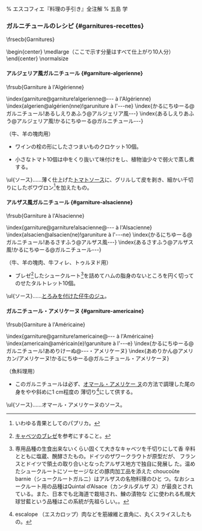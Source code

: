 % エスコフィエ『料理の手引き』全注解
% 五島 学


### ガルニチュールのレシピ {#garnitures-recettes}

\frsecb{Garnitures}

\begin{center}
\medlarge（ここで示す分量はすべて仕上がり10人分）
\end{center}
\normalsize

#### アルジェリア風ガルニチュール {#garniture-algerienne}
\frsub{Garniture à l'Algérienne}

\index{garniture@garniture!algerienne@--- à l'Algérienne}
\index{algerien@algérien(nne)!garuniture à l'---ne}
\index{かるにちゆーる@ガルニチュール!あるしえりあふう@アルジェリア風---}
\index{あるしえりあふう@アルジェリア風!かるにちゆーる@ガルニチュール---}

（牛、羊の塊肉用）

* ワインの栓の形にしたさつまいものクロケット10個。

* 小さなトマト10個は中をくり抜いて味付けをし、植物油少々で弱火で蒸し煮する。

\ul{ソース}……薄く仕上げた[トマトソース](#sauce-tomate)に、グリルして皮を剥き、細かい千切りにしたポワヴロン[^1]を加えたもの。

[^1]: いわゆる青果としてのパプリカ。


#### アルザス風ガルニチュール {#garniture-alsacienne}
\frsub{Garniture à l'Alsacienne}

\index{garniture@garniture!alsacienne@--- à l'Alsacienne}
\index{alsacien@alsacien(ne)!garuniture à l'---ne}
\index{かるにちゆーる@ガルニチュール!あるさすふう@アルザス風---}
\index{あるさすふう@アルザス風!かるにちゆーる@ガルニチュール---}

（牛、羊の塊肉、牛フィレ、トゥルヌド用）

* ブレゼ[^2]したシュークルート[^3]を詰めてハムの脂身のないところを円く切ってのせたタルトレット10個。

\ul{ソース}……[とろみを付けた仔牛のジュ](#jus-de-veau-lie)。

[^2]: [キャベツのブレゼ](#chou-braise)を参考にすること。

[^3]: 専用品種の生食出来ないくらい固くて大きなキャベツを千切りにして香
    辛料とともに塩蔵、醗酵さたもの。ドイツのザワークラウトが原型だが、
    フランスとドイツで領土の取り合いとなったアルザス地方で独自に発展し
    た。温めたシュークルートにソーセージなどの豚肉加工品を添えた
    choucoûte barnie（シュークルートガルニ）はアルザスの名物料理のひと
    つ。なおシュークルート用の品種はQuintal d’Alsace（カンタルダルザ
    ス）が最良とされている。また、日本でも北海道で栽培され、鰊の漬物な
    どに使われる札幌大球甘藍という品種はこの系統が先祖らしい。。


#### ガルニチュール・アメリケーヌ {#garniture-americaine}
\frsub{Garniture à l'Américaine}

\index{garniture@garniture!americaine@--- à l'Américaine}
\index{americain@américain(e)!garuniture à l'---e}
\index{かるにちゆーる@ガルニチュール!あめりけーぬ@---・アメリケーヌ}
\index{あめりかん@アメリカン/アメリケーヌ!かるにちゆーる@ガルニチュール・アメリケーヌ}

（魚料理用）

* このガルニチュールは必ず、[オマール・アメリケー
  ヌ](#homard-americaine)の方法で調理した尾の身をやや斜めに1 cm程度の
  薄切り[^4]にして供する。

\ul{ソース}……オマール・アメリケーヌのソース。


[^4]: escalope （エスカロップ）肉などを筋線維と直角に、丸くスライスしたもの。
